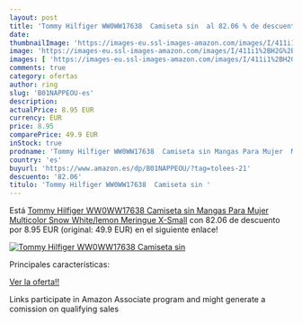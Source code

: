 ```yaml
---
layout: post
title: 'Tommy Hilfiger WW0WW17638  Camiseta sin  al 82.06 % de descuento'
date: 
thumbnailImage: 'https://images-eu.ssl-images-amazon.com/images/I/411i1%2BH2G%2BL._SL200_.jpg'
image: 'https://images-eu.ssl-images-amazon.com/images/I/411i1%2BH2G%2BL._SL200_.jpg'
images: [ 'https://images-eu.ssl-images-amazon.com/images/I/411i1%2BH2G%2BL._SL200_.jpg' ]
comments: true
category: ofertas
author: ring
slug: 'B01NAPPEOU-es'
description:
actualPrice: 8.95 EUR
currency: EUR
price: 8.95
comparePrice: 49.9 EUR
inStock: true
prodname: 'Tommy Hilfiger WW0WW17638  Camiseta sin Mangas Para Mujer  Multicolor  Snow White/lemon Meringue   X-Small'
country: 'es'
buyurl: 'https://www.amazon.es/dp/B01NAPPEOU/?tag=tolees-21'
descuento: '82.06'
titulo: 'Tommy Hilfiger WW0WW17638  Camiseta sin '
---
```


Está [Tommy Hilfiger WW0WW17638  Camiseta sin Mangas Para Mujer  Multicolor  Snow White/lemon Meringue   X-Small](https://www.amazon.es/dp/B01NAPPEOU/?tag=tolees-21) con 82.06 de descuento por 8.95 EUR (original: 49.9 EUR) en el siguiente enlace!

[![Tommy Hilfiger WW0WW17638  Camiseta sin ](https://images-eu.ssl-images-amazon.com/images/I/411i1%2BH2G%2BL._SL200_.jpg)](https://www.amazon.es/dp/B01NAPPEOU/?tag=tolees-21)

Principales características:


[Ver la oferta!!](https://www.amazon.es/dp/B01NAPPEOU/?tag=tolees-21)

Links participate in Amazon Associate program and might generate a comission on qualifying sales


